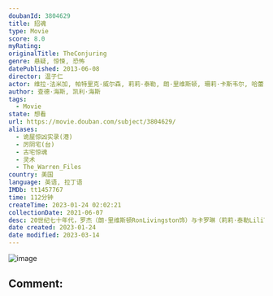```yaml
---
doubanId: 3804629
title: 招魂
type: Movie
score: 8.0
myRating: 
originalTitle: TheConjuring
genre: 悬疑, 惊悚, 恐怖
datePublished: 2013-06-08
director: 温子仁
actor: 维拉·法米加, 帕特里克·威尔森, 莉莉·泰勒, 朗·里维斯顿, 珊莉·卡斯韦尔, 哈蕾·麦克法兰, 乔伊·金, 麦肯吉·弗依, 凯拉·迪弗, 山农·库克, 约翰·布罗特顿, 斯特林·杰里斯, 玛丽恩·盖约特, 莫甘娜·布里吉尔斯, 艾米·蒂普顿, 玛琳·麦考米克, 伊芙·普拉姆, 约瑟夫·比沙拉, undefined, 扎克·帕帕斯, 考特妮·莱金, 阿什利·怀特
author: 查德·海斯, 凯利·海斯
tags:
  - Movie
state: 想看
url: https://movie.douban.com/subject/3804629/
aliases:
  - 诡屋惊凶实录(港)
  - 厉阴宅(台)
  - 古宅惊魂
  - 灵术
  - The_Warren_Files
country: 美国
language: 英语, 拉丁语
IMDb: tt1457767
time: 112分钟
createTime: 2023-01-24 02:02:21
collectionDate: 2021-06-07
desc: 20世纪七十年代，罗杰（朗·里维斯顿RonLivingston饰）与卡罗琳（莉莉·泰勒LiliTaylor饰）两夫妇带着他们五个可爱美丽的女儿，搬到了位于罗德岛哈瑞斯维尔的一幢旧宅居住。房...
date created: 2023-01-24
date modified: 2023-03-14
---
```


![image](p1936517673.jpg)

Comment:
---
